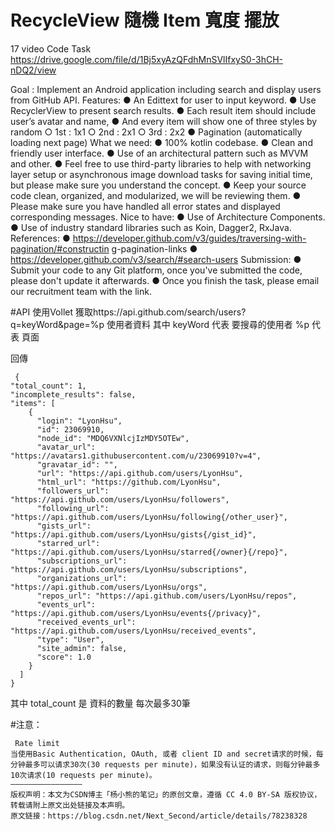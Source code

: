 # RecycleView 隨機 Item 寬度 擺放

17 video Code Task 
https://drive.google.com/file/d/1Bj5xyAzQFdhMnSVlIfxyS0-3hCH-nDQ2/view

Goal : Implement an Android application including search and display users from GitHub API. 
Features: 
● An Edittext for user to input keyword. 
● Use RecyclerView to present search results. 
● Each result item should include user’s avatar and name, 
● And every item will show one of three styles by random 
○ 1st : 1x1 
○ 2nd : 2x1 
○ 3rd : 2x2 
● Pagination (automatically loading next page) 
What we need: 
● 100% kotlin codebase. 
● Clean and friendly user interface. 
● Use of an architectural pattern such as MVVM and other. 
● Feel free to use third-party libraries to help with networking layer setup or asynchronous image download tasks for saving initial time, but please make sure you understand the concept. 
● Keep your source code clean, organized, and modularized, we will be reviewing them. 
● Please make sure you have handled all error states and displayed corresponding messages. 
Nice to have: 
● Use of Architecture Components. 
● Use of industry standard libraries such as Koin, Dagger2, RxJava. 
References: 
● https://developer.github.com/v3/guides/traversing-with-pagination/#constructin g-pagination-links 
● https://developer.github.com/v3/search/#search-users 
Submission: 
● Submit your code to any Git platform, once you've submitted the code, please don't update it afterwards. 
● Once you finish the task, please email our recruitment team with the link.


#API
  使用Vollet 獲取https://api.github.com/search/users?q=keyWord&page=%p 使用者資料
  其中
    keyWord  代表 要搜尋的使用者
    %p       代表 頁面
    
  回傳
   
     {
    "total_count": 1,
    "incomplete_results": false,
    "items": [
        {
          "login": "LyonHsu",
          "id": 23069910,
          "node_id": "MDQ6VXNlcjIzMDY5OTEw",
          "avatar_url": "https://avatars1.githubusercontent.com/u/23069910?v=4",
          "gravatar_id": "",
          "url": "https://api.github.com/users/LyonHsu",
          "html_url": "https://github.com/LyonHsu",
          "followers_url": "https://api.github.com/users/LyonHsu/followers",
          "following_url": "https://api.github.com/users/LyonHsu/following{/other_user}",
          "gists_url": "https://api.github.com/users/LyonHsu/gists{/gist_id}",
          "starred_url": "https://api.github.com/users/LyonHsu/starred{/owner}{/repo}",
          "subscriptions_url": "https://api.github.com/users/LyonHsu/subscriptions",
          "organizations_url": "https://api.github.com/users/LyonHsu/orgs",
          "repos_url": "https://api.github.com/users/LyonHsu/repos",
          "events_url": "https://api.github.com/users/LyonHsu/events{/privacy}",
          "received_events_url": "https://api.github.com/users/LyonHsu/received_events",
          "type": "User",
          "site_admin": false,
          "score": 1.0
        }
      ]
    }
    
 其中 total_count 是 資料的數量
 每次最多30筆 
 
 #注意：
 
     Rate limit
    当使用Basic Authentication, OAuth, 或者 client ID and secret请求的时候，每分钟最多可以请求30次(30 requests per minute)，如果没有认证的请求，则每分钟最多10次请求(10 requests per minute)。
    ————————————————
    版权声明：本文为CSDN博主「杨小熊的笔记」的原创文章，遵循 CC 4.0 BY-SA 版权协议，转载请附上原文出处链接及本声明。
    原文链接：https://blog.csdn.net/Next_Second/article/details/78238328

  
  
 
